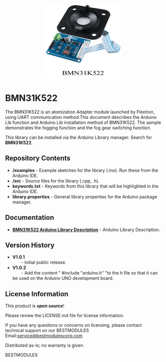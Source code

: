 <div align=center>
<img src="https://github.com/BestModules-Libraries/img/blob/main/BMN31K522_V1.0.png" width="240" height="240"> 
</div> 


BMN31K522 
===========================================================

The BMN31K522 is an atomization Adapter module launched by Flextron, using UART communication method.This document describes the Arduino Lib function and Arduino Lib installation method of BMN31K522. The sample demonstrates the fogging function and the fog gear switching function.

This library can be installed via the Arduino Library manager. Search for **BMN31K522**. 

Repository Contents
-------------------

* **/examples** - Example sketches for the library (.ino). Run these from the Arduino IDE. 
* **/src** - Source files for the library (.cpp, .h).
* **keywords.txt** - Keywords from this library that will be highlighted in the Arduino IDE. 
* **library.properties** - General library properties for the Arduino package manager. 

Documentation 
-------------------

* **[BMN31K522 Arduino Library Description](https://www.bestmodulescorp.com/bmn31k522.html#tab-product2)** - Arduino Library Description.

Version History  
-------------------

* **V1.0.1**   
&emsp;&emsp;- Initial public release.  
 * **V1.0.2**   
&emsp;&emsp;- Add the content " #include "arduino.h" "to the h file so that it can be used on the Arduino UNO development board.

License Information
-------------------

This product is _**open source**_! 

Please review the LICENSE.md file for license information. 

If you have any questions or concerns on licensing, please contact technical support on our BESTMODULES Email:service@bestmodulescorp.com

Distributed as-is; no warranty is given.

BESTMODULES

